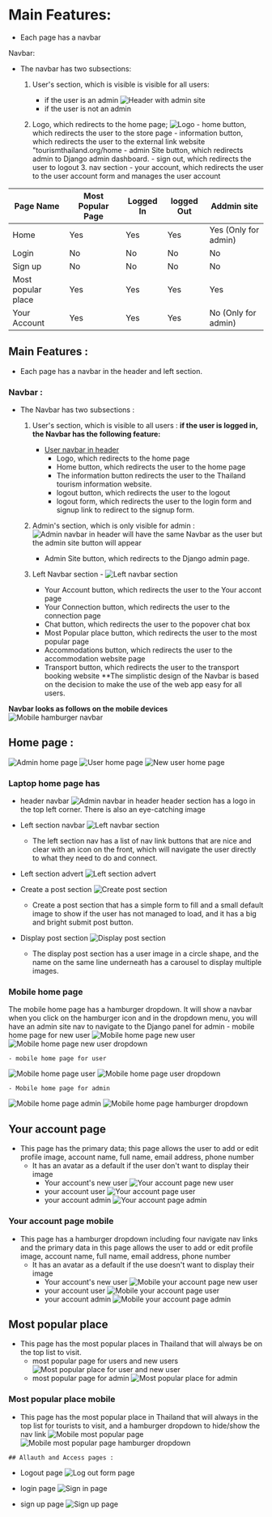 # Main Features:
  - Each page has a navbar 

  Navbar: 
  
- The navbar has two subsections:
     1. User's section, which is visible is visible for all users:
        - if the user is an admin 
        ![Header with admin site](documentation/header-with-admin-site.png)
        - if the user is not an admin
        ![]()

     2. Logo, which redirects to the home page;
      ![Logo](documentation/logo-in-header.png)
      - home button, which redirects the user to the store page
      - information button, which redirects the user to the external link website "tourismthailand.org/home
      - admin Site button, which redirects admin to Django admin dashboard.
      - sign out, which redirects the user to logout 
      3. nav section 
      - your account, which redirects the user to the user account form and manages the user account
      
| Page Name | Most Popular Page | Logged In | logged Out | Addmin site | 
| --------- | ----------------- | --------- | ---------- | ----------- |
| Home      | Yes               | Yes       | Yes        | Yes (Only for admin)       |
| Login     | No              | No       | No        | No         | 
| Sign up   | No               | No       | No        | No         |   
| Most popular place      | Yes               | Yes       | Yes        | Yes         | 
| Your Account      | Yes               | Yes       | Yes        | No (Only for admin)        | 


## Main Features :
  - Each page has a navbar in the header and left section.
  ### Navbar : 
  - The Navbar has two subsections :
     1. User's section, which is visible to all users :
       **if the user is logged in, the Navbar has the following feature:**
         - [User navbar in header](documentation/user-navbar-in-header.png)
            - Logo, which redirects to the home page
            - Home button, which redirects the user to the home page
            - The information button redirects the user to the Thailand tourism information website.
            - logout button, which redirects the user to the logout
            - logout form, which redirects the user to the login form and signup link to redirect to the signup form.
       ![]()

      2. Admin's section, which is only visible for admin :
       ![Admin navbar in header](documentation/admin-navbar-in-header.png)
            will have the same Navbar as the user but the admin site button will appear
            - Admin Site button, which redirects to the Django admin page. 

      3. Left Navbar section 
        - ![Left navbar section](documentation/left-navbar-section.png)
          - Your Account button, which redirects the user to the Your accont page
          - Your Connection button, which redirects the user to the connection page
          - Chat button, which redirects the user to the popover chat box
          - Most Popular place button, which redirects the user to the most popular page
          - Accommodations button, which redirects the user to the accommodation website page
          - Transport button, which redirects the user to the transport booking website
**The simplistic design of the Navbar is based on the decision to make the use of the web app easy for all users.

**Navbar looks as follows on the mobile devices**
![Mobile hamburger navbar](documentation/mobile-hamburger-navbar.png)

## Home page :
![Admin home page](documentation/admin-home-page.png)
![User home page](documentation/user-home-page.png)
![New user home page](documentation/new-user-home-page.png)
  ### Laptop home page has 
   - header navbar
  ![Admin navbar in header](documentation/admin-navbar-in-header.png)
  header section has a logo in the top left corner. There is also an eye-catching image 

   - Left section navbar
  ![Left navbar section](documentation/left-section-navbar.png)
     - The left section nav has a list of nav link buttons that are nice and clear with an icon on the front, which will navigate the user directly to what they need to do and connect. 
   - Left section advert
  ![Left section advert](documentation/left-section-advert.png)

   - Create a post section
  ![Create post section](images/create-post-section.png)
     - Create a post section that has a simple form to fill and a small default image to show if the user has not managed to load, and it has a big and bright submit post button.

   - Display post section
  ![Display post section](documentation/display-post-section.png)
     - The display post section has a user image in a circle shape, and the name on the same line underneath has a carousel to display multiple images.
  
### Mobile home page
  The mobile home page has a hamburger dropdown. It will show a navbar when you click on the hamburger icon and in the dropdown menu, you will have an admin site nav to navigate to the Django panel for admin 
    - mobile home page for new user
  ![Mobile home page new user](documentation/mobile-home-page-new-user.png)
  ![Mobile home page new user dropdown](documentation/mobile-home-page-new-user-dropdown.png)

    - mobile home page for user
  ![Mobile home page user](documentation/mobile-home-page-user.png)
  ![Mobile home page user dropdown](documentation/mobile-home-page-user-dropdown.png)

    - Mobile home page for admin
  ![Mobile home page admin](documentation/mobile-home-page-hamburger.png)
  ![Mobile home page hamburger dropdown](documentation/mobile-home-page-hamburger-dropdown.png)

 ## Your account page
  - This page has the primary data; this page allows the user to add or edit profile image, account name, full name, email address, phone number 
    - It has an avatar as a default if the user don't want to display their image
      - Your account's new user
      ![Your account page new user](documentation/your-account-page-new-user.png)
      - your account user
      ![Your account page user](documentation/your-account-page-user.png)
      - your account admin
      ![Your account page admin](documentation/your-account-page-admin.png)
### Your account page mobile
 - This page has a hamburger dropdown including four navigate nav links and the primary data in this page allows the user to add or edit profile image, account name, full name, email address, phone number 
    - It has an avatar as a default if the use doesn't want to display their image
      - Your account's new user
      ![Mobile your account page new user](documentation/mobile-your-account-page-new-user.png)
      - your account user
      ![Mobile your account page user](documentation/mobile-your-account-page-user.png)
      - your account admin
      ![Mobile your account page admin](documentation/mobile-your-account-page-admin.png)

## Most popular place
  - This page has the most popular places in Thailand that will always be on the top list to visit.
      - most popular page for users and new users
  ![Most popular place for user and new user](documentation/most-popular-page-user-and-new-user.png)
       - most popular page for admin
  ![Most popular place for admin](documentation/most-popular-page-admin.png)


  ### Most popular place mobile
   - This page has the most popular place in Thailand that will always in the top list for tourists to visit, and a hamburger dropdown to hide/show the nav link
    ![Mobile most popular page](documentation/mobile-most-popular-page-.png)
    ![Mobile most popular page hamburger dropdown](documentation/mobile-most-popular-page-hamburger-dropdown.png)

    ## Allauth and Access pages :

  - Logout page
  ![Log out form page](documentation/log-out-form.png)

  - login page
  ![Sign in page](documentation/sign-in-page.png)
  - sign up page
  ![Sign up page](documentation/sign-up-page.png)

